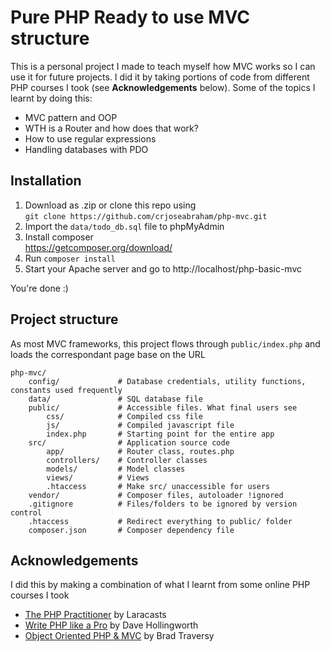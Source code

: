# Pure PHP Ready to use MVC structure
This is a personal project I made to teach myself how MVC works so I can use it for future projects. I did it by taking portions of code from different PHP courses I took (see **Acknowledgements** below). Some of the topics I learnt by doing this:  
- MVC pattern and OOP
- WTH is a Router and how does that work?
- How to use regular expressions
- Handling databases with PDO

## Installation
1. Download as .zip or clone this repo using  
`git clone https://github.com/crjoseabraham/php-mvc.git`  
2. Import the `data/todo_db.sql` file to phpMyAdmin
3. Install composer  
https://getcomposer.org/download/
4. Run `composer install`
3. Start your Apache server and go to http://localhost/php-basic-mvc  

You're done :)

## Project structure
As most MVC frameworks, this project flows through `public/index.php` and loads the correspondant page base on the URL
```
php-mvc/
    config/             # Database credentials, utility functions, constants used frequently
    data/               # SQL database file
    public/             # Accessible files. What final users see
        css/            # Compiled css file
        js/             # Compiled javascript file
        index.php       # Starting point for the entire app
    src/                # Application source code
        app/            # Router class, routes.php
        controllers/    # Controller classes
        models/         # Model classes
        views/          # Views
        .htaccess       # Make src/ unaccessible for users
    vendor/             # Composer files, autoloader !ignored
    .gitignore          # Files/folders to be ignored by version control
    .htaccess           # Redirect everything to public/ folder
    composer.json       # Composer dependency file
```

## Acknowledgements
I did this by making a combination of what I learnt from some online PHP courses I took  
- [The PHP Practitioner](https://github.com/laracasts/The-PHP-Practitioner-Full-Source-Code) by Laracasts
- [Write PHP like a Pro](https://github.com/daveh/php-mvc) by Dave Hollingworth
- [Object Oriented PHP & MVC](https://www.udemy.com/object-oriented-php-mvc/) by Brad Traversy
